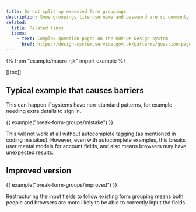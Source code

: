 ```yaml
---
title: Do not split up expected form groupings
description: Some groupings like username and password are so commonly expected that both people and browsers can struggle if they are changed.
related:
  title: Related links
  items:
    - text: Complex question pages on the GOV.UK Design system
      href: https://design-system.service.gov.uk/patterns/question-pages/#asking-complex-questions-without-using-hint-text
---
```


{% from "example/macro.njk" import example %}

[[toc]]

## Typical example that causes barriers

This can happen if systems have non-standard patterns, for example needing extra details to sign in.

{{ example("break-form-groups/mistake") }}

This will not work at all without autocomplete tagging (as mentioned in coding mistakes). However, even with autocomplete examples, this breaks user mental models for account fields, and also means browsers may have unexpected results.

## Improved version

{{ example("break-form-groups/improved") }}

Restructuring the input fields to follow existing form grouping means both people and browsers are more likely to be able to correctly input the fields.
